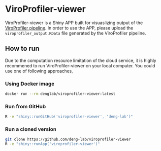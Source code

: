 # ViroProfiler-viewer

ViroProfiler-viewer is a Shiny APP built for visuaslizing output of the
<a href="https://github.com/deng-lab/viroprofiler" target="_blank">ViroProfiler
pipeline</a>. In order to use the APP, please upload the
`viroprofiler_output.RData` file generated by the ViroProfiler pipeline.

## How to run

Due to the computation resource limitation of the cloud service, it is
highly recommened to run ViroProfiler-viewer on your local computer. You
could use one of following approaches,

### Using Docker image

``` sh
docker run --rm denglab/viroprofiler-viewer:latest
```

### Run from GitHub

``` sh
R -e "shiny::runGitHub('viroprofiler-viewer', 'deng-lab')"
```

### Run a cloned version

``` sh
git clone https://github.com/deng-lab/viroprofiler-viewer
R -e "shiny::runApp('viroprofiler-viewer')"
```
